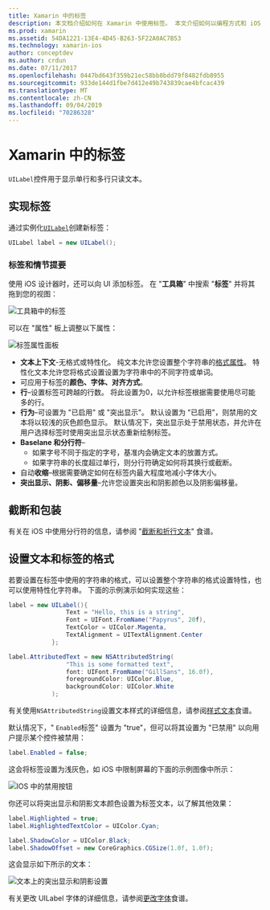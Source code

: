 ```yaml
---
title: Xamarin 中的标签
description: 本文档介绍如何在 Xamarin 中使用标签。 本文介绍如何以编程方式和 iOS 设计器创建标签。
ms.prod: xamarin
ms.assetid: 54DA1221-13E4-4D45-B263-5F22A0AC7B53
ms.technology: xamarin-ios
author: conceptdev
ms.author: crdun
ms.date: 07/11/2017
ms.openlocfilehash: 0447bd643f359b21ec58bb8bdd79f8482fdb8955
ms.sourcegitcommit: 933de144d1fbe7d412e49b743839cae4bfcac439
ms.translationtype: MT
ms.contentlocale: zh-CN
ms.lasthandoff: 09/04/2019
ms.locfileid: "70286328"
---
```

# <a name="labels-in-xamarinios"></a>Xamarin 中的标签

`UILabel`控件用于显示单行和多行只读文本。

## <a name="implementing-a-label"></a>实现标签

通过实例化[`UILabel`](xref:UIKit.UILabel)创建新标签：

```csharp
UILabel label = new UILabel();
```

### <a name="labels-and-storyboards"></a>标签和情节提要

使用 iOS 设计器时，还可以向 UI 添加标签。 在 "**工具箱**" 中搜索 "**标签**" 并将其拖到您的视图：

![工具箱中的标签](labels-images/image3.png)

可以在 "属性" 板上调整以下属性：

![标签属性面板](labels-images/image2.png)

- **文本上下文**-无格式或特性化。 纯文本允许您设置整个字符串的[格式属性](#Formatting_Text_and_Label)。 特性化文本允许您将格式设置设置为字符串中的不同字符或单词。
- 可应用于标签的**颜色、字体、对齐方式**。
- **行**–设置标签可跨越的行数。 将此设置为0，以允许标签根据需要使用尽可能多的行。
- **行为**–可设置为 "已启用" 或 "突出显示"。 默认设置为 "已启用"，则禁用的文本将以较浅的灰色颜色显示。 默认情况下，突出显示处于禁用状态，并允许在用户选择标签时使用突出显示状态重新绘制标签。
- **Baselane 和分行符**–
  - 如果字号不同于指定的字号，基准内会确定文本的放置方式。
  - 如果字符串的长度超过单行，则分行符确定如何将其换行或截断。
- 自动**收缩**–根据需要确定如何在标签内最大程度地减小字体大小。
- **突出显示、阴影、偏移量**–允许您设置突出和阴影颜色以及阴影偏移量。

## <a name="truncating-and-wrapping"></a>截断和包装

有关在 iOS 中使用分行符的信息，请参阅 "[截断和折行文本](https://github.com/xamarin/recipes/tree/master/Recipes/ios/standard_controls/labels/uilabel-truncate-wrap-text)" 食谱。

<a name="Formatting_Text_and_Label"/>

## <a name="formatting-text-and-label"></a>设置文本和标签的格式

若要设置在标签中使用的字符串的格式，可以设置整个字符串的格式设置特性，也可以使用特性化字符串。 下面的示例演示如何实现这些：

```csharp
label = new UILabel(){
                Text = "Hello, this is a string",
                Font = UIFont.FromName("Papyrus", 20f),
                TextColor = UIColor.Magenta,
                TextAlignment = UITextAlignment.Center
            };
```

```csharp
label.AttributedText = new NSAttributedString(
                "This is some formatted text",
                font: UIFont.FromName("GillSans", 16.0f),
                foregroundColor: UIColor.Blue,
                backgroundColor: UIColor.White
            );
```

有关使用`NSAttributedString`设置文本样式的详细信息，请参阅[样式文本](https://github.com/xamarin/recipes/tree/master/Recipes/ios/standard_controls/text_field/style_text)食谱。

默认情况下，" `Enabled`标签" 设置为 "true"，但可以将其设置为 "已禁用" 以向用户提示某个控件被禁用：

```csharp
label.Enabled = false;
```

这会将标签设置为浅灰色，如 iOS 中限制屏幕的下面的示例图像中所示：

![IOS 中的禁用按钮](labels-images/image1.png)

你还可以将突出显示和阴影文本颜色设置为标签文本，以了解其他效果：

```csharp
label.Highlighted = true;
label.HighlightedTextColor = UIColor.Cyan;

label.ShadowColor = UIColor.Black;
label.ShadowOffset = new CoreGraphics.CGSize(1.0f, 1.0f);
```

这会显示如下所示的文本：

![文本上的突出显示和阴影设置](labels-images/image4.png)

有关更改 UILabel 字体的详细信息，请参阅[更改字体](https://github.com/xamarin/recipes/tree/master/Recipes/ios/standard_controls/labels/change_the_font)食谱。





